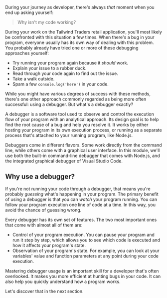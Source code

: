 During your journey as developer, there's always _that_ moment when you end up asking yourself:

> Why isn't my code working?

During your work on the Tailwind Traders retail application, you'll most likely be confronted with this situation a few times. When there's a bug in your program, everyone usually has its own way of dealing with this problem.
You probably already have tried one or more of these debugging approaches yourself:

- Try running your program again because it *should* work.
- Explain your issue to a rubber duck.
- Read through your code again to find out the issue.
- Take a walk outside.
- Spam a few `console.log('here')` in your code.

While you might have various degrees of success with these methods, there's one other approach commonly regarded as being more often successful: using a debugger. But what's a debugger exactly?

A debugger is a software tool used to observe and control the execution flow of your program with an analytical approach. Its design goal is to help find the root cause of a bug and help you resolve it. It works by either hosting your program in its own execution process, or running as a separate process that's attached to your running program, like Node.js.

Debuggers come in different flavors. Some work directly from the command line, while others come with a graphical user interface. In this module, we'll use both the built-in command-line debugger that comes with Node.js, and the integrated graphical debugger of Visual Studio Code.

## Why use a debugger?

If you're not running your code through a debugger, that means you're probably *guessing* what's happening in your program. The primary benefit of using a debugger is that you can *watch* your program running. You can follow your program execution one line of code at a time. In this way, you avoid the chance of guessing wrong.

Every debugger has its own set of features. The two most important ones that come with almost all of them are:

- Control of your program execution. You can pause your program and run it step by step, which allows you to see which code is executed and how it affects your program's state.
- Observation of your program's state. For example, you can look at your variables' value and function parameters at any point during your code execution.

Mastering debugger usage is an important skill for a developer that's often overlooked. It makes you more efficient at hunting bugs in your code. It can also help you quickly understand how a program works.

Let's discover that in the next section.
